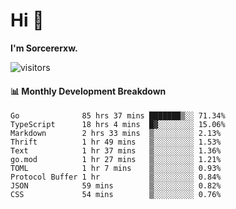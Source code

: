 # Hi 👋

**I'm Sorcererxw.**
 
![visitors](https://visitor-badge.glitch.me/badge?page_id=sorcererxw.sorcererx)

#### 📊 Monthly Development Breakdown

<!--START_SECTION:waka-->
```text
Go              85 hrs 37 mins ███████▒░░ 71.34%
TypeScript      18 hrs 4 mins  █▓░░░░░░░░ 15.06%
Markdown        2 hrs 33 mins  ▒░░░░░░░░░ 2.13%
Thrift          1 hr 49 mins   ▒░░░░░░░░░ 1.53%
Text            1 hr 37 mins   ▒░░░░░░░░░ 1.36%
go.mod          1 hr 27 mins   ▒░░░░░░░░░ 1.21%
TOML            1 hr 7 mins    ▒░░░░░░░░░ 0.93%
Protocol Buffer 1 hr           ▒░░░░░░░░░ 0.84%
JSON            59 mins        ▒░░░░░░░░░ 0.82%
CSS             54 mins        ▒░░░░░░░░░ 0.76%
```
<!--END_SECTION:waka-->
